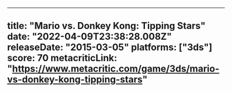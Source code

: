 
---
title: "Mario vs. Donkey Kong: Tipping Stars"
date: "2022-04-09T23:38:28.008Z"
releaseDate: "2015-03-05"
platforms: ["3ds"]
score: 70
metacriticLink: "https://www.metacritic.com/game/3ds/mario-vs-donkey-kong-tipping-stars"
---
